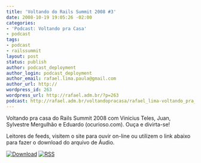 ```yaml
---
title: 'Voltando do Rails Summit 2008 #3'
date: 2008-10-19 19:05:26 -02:00
categories:
- 'Podcast: Voltando pra Casa'
- podcast
tags:
- podcast
- railssummit
layout: post
status: publish
author: podcast_deployment
author_login: podcast_deployment
author_email: rafael.lima.paula@gmail.com
author_url: http://
wordpress_id: 263
wordpress_url: http://rafael.adm.br/?p=263
podcast: http://rafael.adm.br/voltandopracasa/rafael_lima-voltando_pra_casa-0027.mp3
---
```


Voltando pra casa do Rails Summit 2008 com Vinicius Teles, Juan, Sylvestre Mergulh&atilde;o e Eduardo (ocurioso.com). Ou&ccedil;a e divirta-se!

Leitores de feeds, visitem o site para ouvir on-line ou utilizem o link abaixo para fazer o download do arquivo de &Aacute;udio.

<a class="noborder" href="http://rafael.adm.br/voltandopracasa/rafael_lima-voltando_pra_casa-0027.mp3" title="Download"><img src="http://rafael.adm.br/wp-content/themes/rafael_lima-rockinblue/images/download_green.gif" border="0" alt="Download" /></a> <a class="noborder" href="http://feeds.feedburner.com/rafael_lima_podcast" title="RSS"><img src="http://rafael.adm.br/wp-content/themes/rafael_lima-rockinblue/images/icn-feed-16x16.png" border="0" alt="RSS" /></a>

